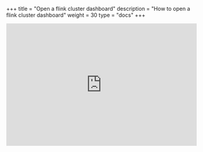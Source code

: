 +++
title =  "Open a flink cluster dashboard"
description = "How to open a flink cluster dashboard"
weight = 30
type = "docs"
+++

<div style="position: relative; padding-bottom: 64.5933014354067%; height: 0;"><iframe src="https://www.loom.com/embed/537fe8f1cffc4384a54d383c7bad3e36?sid=749a6188-6901-431c-91ea-c5e1483d33cf" frameborder="0" webkitallowfullscreen mozallowfullscreen allowfullscreen style="position: absolute; top: 0; left: 0; width: 100%; height: 100%;"></iframe></div>

<br>
